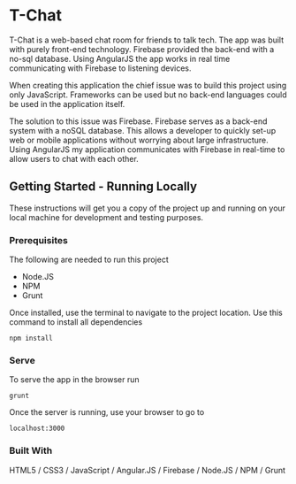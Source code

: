 # T-Chat

T-Chat is a web-based chat room for friends to talk tech. The app was built with purely front-end technology. Firebase provided the back-end with a no-sql database. Using AngularJS the app works in real time communicating with Firebase to listening devices.

When creating this application the chief issue was to build this project using only JavaScript. Frameworks can be used but no back-end languages could be used in the application itself.

The solution to this issue was Firebase. Firebase serves as a back-end system with a noSQL database. This allows a developer to quickly set-up web or mobile applications without worrying about large infrastructure. Using AngularJS my application communicates with Firebase in real-time to allow users to chat with each other.

## Getting Started - Running Locally

These instructions will get you a copy of the project up and running on your local machine for development and testing purposes.

### Prerequisites

The following are needed to run this project

* Node.JS
* NPM
* Grunt

Once installed, use the terminal to navigate to the project location. Use this command to install all dependencies

```
npm install
```

### Serve

To serve the app in the browser run

```
grunt
```

Once the server is running, use your browser to go to

```
localhost:3000
```

### Built With

HTML5 / CSS3 / JavaScript / Angular.JS / Firebase / Node.JS / NPM / Grunt
